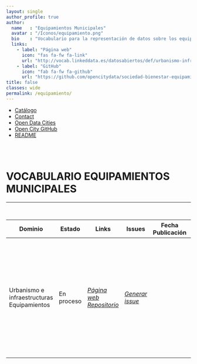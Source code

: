 ```yaml
---
layout: single
author_profile: true 
author:
  name   : "Equipamientos Municipales"
  avatar : "/Iconos/equipamiento.png"
  bio    : "Vocabulario para la representación de datos sobre los equipamientos municipales."
  links:
    - label: "Página web"
      icon: "fas fa-fw fa-link"
      url: "http://vocab.linkeddata.es/datosabiertos/def/urbanismo-infraestructuras/equipamiento-municipal/index-en.html"
    - label: "GitHub"
      icon: "fab fa-fw fa-github"
      url: "https://github.com/opencitydata/sociedad-bienestar-equipamientos-municipales"
title: false
classes: wide
permalink: /equipamiento/
---
```

<head>
<link href="/CatalogoFEMP/stylesheet.css" rel="stylesheet"/>
  
  <nav class="style-4">
<ul class="menu-4">
	<li class="current"><a href="https://opencitydata.github.io/CatalogoFEMP/" data-hover="Catálogo">Catálogo</a></li>
	<li class="left"><a href="/CatalogoFEMP/contact/" data-hover="Contact">Contact</a></li>
	<li class="left"><a href="http://vocab.linkeddata.es/datosabiertos/" data-hover="Open Data Cities">Open Data Cities</a></li>
	<li class="left"><a href="https://github.com/opencitydata/" data-hover="Open City GitHub">Open City GitHub</a></li>
	<li class="left"><a href="https://github.com/opencitydata/sociedad-bienestar-equipamientos-municipales/blob/master/README.md" data-hover="README">README</a></li>
</ul>
	</nav>
	<br><br>
  
</head>

<div id="bodyid">

<h1> VOCABULARIO EQUIPAMIENTOS MUNICIPALES </h1>
</div>
  
---

&nbsp;
 

  
  
  
| Dominio |  Estado  |   Links   |   Issues   |    Fecha Publicación |   Prefijo   | Formatos |   Liciencia | Idiomas   | Descripción |
| -------- | -------- | --------- | ---------- | --------------- | -------- | --------- | -------- | --------- | ---------- | 
| Urbanismo e infraestructuras   Equipamientos | En proceso | *[Página web](http://vocab.linkeddata.es/datosabiertos/def/urbanismo-infraestructuras/equipamiento-municipal/index-en.html)* *[Repositorio](https://github.com/opencitydata/sociedad-bienestar-equipamientos-municipales)*  |  *[Generar issue](https://github.com/opencitydata/sociedad-bienestar-equipamientos-municipales/issues)*   | 	 | eseqmu | rdf+xml   html   turtle  | CC-BY  | es  | Este vocabulario describe de forma concreta los equipamientos municipales. Para ello lleva a cabo una clasificacion de los mismos basada en un tesauro de hasta tres niveles de profundidad. |
 
 
  
 
  

 

 
 &nbsp;   	
 



